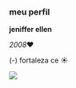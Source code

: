 ### meu perfil

**jeniffer ellen**



_2008_❤️

(-) fortaleza ce ☀️

![](https://media.tenor.com/IL_Mx0jUaIIAAAAi/borboletas-butterflies.gif)
